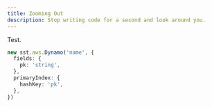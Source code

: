 ```yaml
---
title: Zooming Out
description: Stop writing code for a second and look around you.
---
```


Test.

```ts twoslash
new sst.aws.Dynamo('name', {
  fields: {
    pk: 'string',
  },
  primaryIndex: {
    hashKey: 'pk',
  },
})
```
